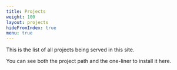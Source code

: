 ```yaml
---
title: Projects
weight: 100
layout: projects
hideFromIndex: true
menu: true
---
```


This is the list of all projects being served in this site.

You can see both the project path and the one-liner to install it here.
